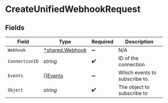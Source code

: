 # CreateUnifiedWebhookRequest


## Fields

| Field                                             | Type                                              | Required                                          | Description                                       |
| ------------------------------------------------- | ------------------------------------------------- | ------------------------------------------------- | ------------------------------------------------- |
| `Webhook`                                         | [*shared.Webhook](../../models/shared/webhook.md) | :heavy_minus_sign:                                | N/A                                               |
| `ConnectionID`                                    | *string*                                          | :heavy_check_mark:                                | ID of the connection                              |
| `Events`                                          | [][Events](../../models/operations/events.md)     | :heavy_minus_sign:                                | Which events to subscribe to.                     |
| `Object`                                          | *string*                                          | :heavy_check_mark:                                | The object to subscribe to                        |